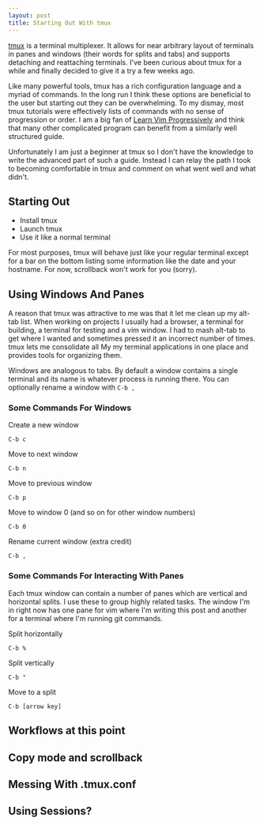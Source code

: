 ```yaml
---
layout: post
title: Starting Out With tmux
---
```


[tmux](https://tmux.github.io/) is a terminal multiplexer. It allows for near
arbitrary layout of terminals in panes and windows (their words for splits and
tabs) and supports detaching and reattaching terminals. I've been curious
about tmux for a while and finally decided to give it a try a few weeks ago. 

Like many powerful tools, tmux has a rich configuration language and a myriad of
commands. In the long run I think these options are beneficial to the user but
starting out they can be overwhelming.  To my dismay, most tmux tutorials were
effectively lists of commands with no sense of progression or order.  I am a big
fan of 
[Learn Vim Progressively](http://yannesposito.com/Scratch/en/blog/Learn-Vim-Progressively/)
and think that many other complicated program can benefit from a similarly well
structured guide.

Unfortunately I am just a beginner at tmux so I don't have the knowledge to
write the advanced part of such a guide. Instead I can relay the path I took to
becoming comfortable in tmux and comment on what went well and what didn't.

## Starting Out
 - Install tmux
 - Launch tmux
 - Use it like a normal terminal

For most purposes, tmux will behave just like your regular terminal except for a
bar on the bottom listing some information like the date and your hostname. For
now, scrollback won't work for you (sorry).

## Using Windows And Panes
A reason that tmux was attractive to me was that it let me clean up my alt-tab
list. When working on projects I usually had a browser, a terminal for building,
a terminal for testing and a vim window. I had to mash alt-tab to get where I
wanted and sometimes pressed it an incorrect number of times. tmux lets me
consolidate all My my terminal applications in one place and provides tools for
organizing them.

Windows are analogous to tabs. By default a window contains a single terminal
and its name is whatever process is running there. You can optionally rename a
window with `C-b ,`

### Some Commands For Windows

Create a new window

    C-b c

Move to next window

    C-b n 

Move to previous window

    C-b p

Move to window 0 (and so on for other window numbers)

    C-b 0 

Rename current window (extra credit)

    C-b , 

### Some Commands For Interacting With Panes

Each tmux window can contain a number of panes which are vertical and horizontal
splits. I use these to group highly related tasks. The window I'm in right now
has one pane for vim where I'm writing this post and another for a terminal
where I'm running git commands.

Split horizontally

    C-b %

Split vertically

    C-b "

Move to a split

    C-b [arrow key]

## Workflows at this point

## Copy mode and scrollback

## Messing With .tmux.conf

## Using Sessions?
